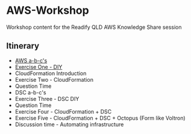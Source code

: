 # AWS-Workshop
Workshop content for the Readify QLD AWS Knowledge Share session

## Itinerary

* [AWS a-b-c's](https://speakerdeck.com/andrewabest/aws-a-b-cs)
* [Exercise One - DIY](https://github.com/andrewabest/AWS-Workshop/blob/master/Exercise1.md)
* CloudFormation Introduction
* Exercise Two - CloudFormation
* Question Time
* DSC a-b-c's
* Exercise Three - DSC DIY
* Question Time
* Exercise Four - CloudFormation + DSC
* Exercise Five - CloudFormation + DSC + Octopus (Form like Voltron)
* Discussion time - Automating infrastructure
